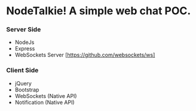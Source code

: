 # NodeTalkie! A simple web chat POC.
### Server Side
- NodeJs
- Express
- WebSockets Server [https://github.com/websockets/ws]

### Client Side
- jQuery
- Bootstrap
- WebSockets (Native API)
- Notification (Native API)
